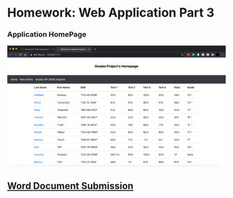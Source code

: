 # Homework: Web Application Part 3

### Application HomePage
![Homepage](images/home.png)


## [Word Document Submission](HW3-submission-doc.docx)